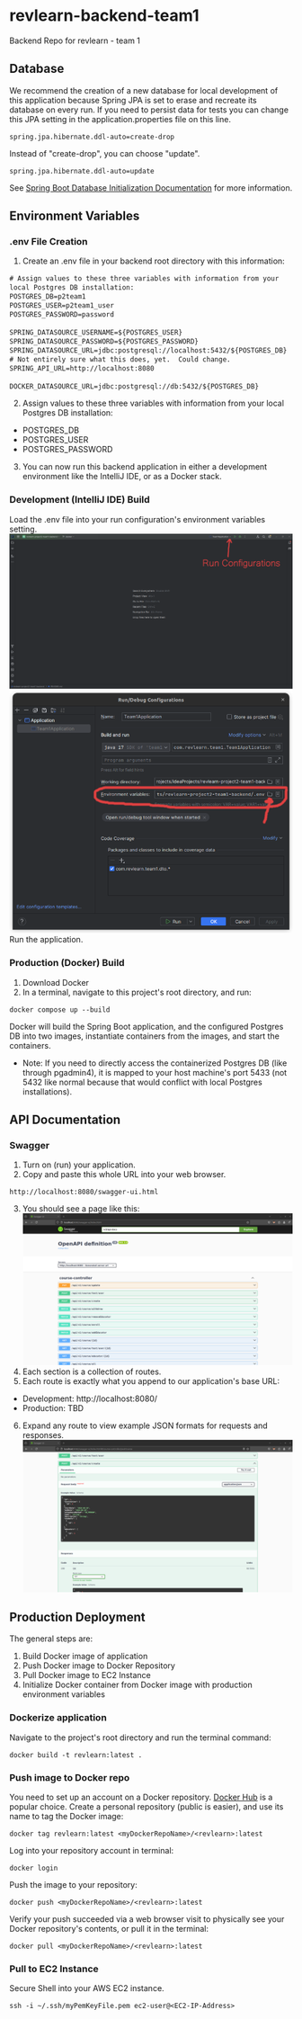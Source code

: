 # revlearn-backend-team1
Backend Repo for revlearn - team 1

## Database
We recommend the creation of a new database for local development of this application because Spring JPA is set to erase and recreate its database on every run.  If you need to persist data for tests you can change this JPA setting in the application.properties file on this line.
```
spring.jpa.hibernate.ddl-auto=create-drop
```
Instead of "create-drop", you can choose "update".
```
spring.jpa.hibernate.ddl-auto=update
```
See [Spring Boot Database Initialization Documentation](https://docs.spring.io/spring-boot/docs/1.1.0.M1/reference/html/howto-database-initialization.html) for more information.

## Environment Variables

### .env File Creation
1. Create an .env file in your backend root directory with this information:

```
# Assign values to these three variables with information from your local Postgres DB installation:
POSTGRES_DB=p2team1
POSTGRES_USER=p2team1_user
POSTGRES_PASSWORD=password

SPRING_DATASOURCE_USERNAME=${POSTGRES_USER}
SPRING_DATASOURCE_PASSWORD=${POSTGRES_PASSWORD}
SPRING_DATASOURCE_URL=jdbc:postgresql://localhost:5432/${POSTGRES_DB}
# Not entirely sure what this does, yet.  Could change.
SPRING_API_URL=http://localhost:8080

DOCKER_DATASOURCE_URL=jdbc:postgresql://db:5432/${POSTGRES_DB}
```
2. Assign values to these three variables with information from your local Postgres DB installation:
* POSTGRES_DB
* POSTGRES_USER
* POSTGRES_PASSWORD     
3. You can now run this backend application in either a development environment like the IntelliJ IDE, or as a Docker stack.
### Development (IntelliJ IDE) Build

Load the .env file into your run configuration's environment variables setting.
![Run Configurations Location](./docs/images/IntelliJIDEAnnotated.png)
![Environment Variables setting](./docs/images/RunConfigsAnnotated.png)
Run the application.
### Production (Docker) Build

1. Download Docker
2. In a terminal, navigate to this project's root directory, and run:
```
docker compose up --build
```

Docker will build the Spring Boot application, and the configured Postgres DB into two images, instantiate containers from the images, and start the containers.
* Note: If you need to directly access the containerized Postgres DB (like through pgadmin4), it is mapped to your host machine's port 5433 (not 5432 like normal because that would conflict with local Postgres installations).
## API Documentation

### Swagger

1. Turn on (run) your application.
2. Copy and paste this whole URL into your web browser.

```
http://localhost:8080/swagger-ui.html
```

3. You should see a page like this: ![Swagger page screenshot](./docs/images/Swagger.png)
4. Each section is a collection of routes.
5. Each route is exactly what you append to our application's base URL:
* Development: http://localhost:8080/
* Production: TBD
6. Expand any route to view example JSON formats for requests and
   responses. ![Swagger Expanded Route](./docs/images/SwaggerExpandedRoute.png)


## Production Deployment
The general steps are:
1. Build Docker image of application
2. Push Docker image to Docker Repository
3. Pull Docker image to EC2 Instance
4. Initialize Docker container from Docker image with production environment variables

### Dockerize application
Navigate to the project's root directory and run the terminal command: 
```
docker build -t revlearn:latest .
```
### Push image to Docker repo
You need to set up an account on a Docker repository.  [Docker Hub](https://hub.docker.com/) is a popular choice.  Create a personal repository (public is easier), and use its name to tag the Docker image:
```
docker tag revlearn:latest <myDockerRepoName>/<revlearn>:latest
```
Log into your repository account in terminal:
```
docker login
```
Push the image to your repository:
```
docker push <myDockerRepoName>/<revlearn>:latest
```
Verify your push succeeded via a web browser visit to physically see your Docker repository's contents, or pull it in the terminal:
```
docker pull <myDockerRepoName>/<revlearn>:latest
```
### Pull to EC2 Instance
Secure Shell into your AWS EC2 instance.
```
ssh -i ~/.ssh/myPemKeyFile.pem ec2-user@<EC2-IP-Address>
```
